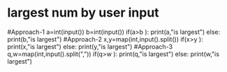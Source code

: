 # largest num by user input
#Approach-1
a=int(input())
b=int(input())
if(a>b ):
  print(a,"is largest")
else:
  print(b,"is largest")
#Approach-2
x,y=map(int,input().split())
if(x>y ):
  print(x,"is largest")
else:
  print(y,"is largest")
#Approach-3
q,w=map(int,input().split(","))
if(q>w ):
  print(q,"is largest")
else:
  print(w,"is largest")

